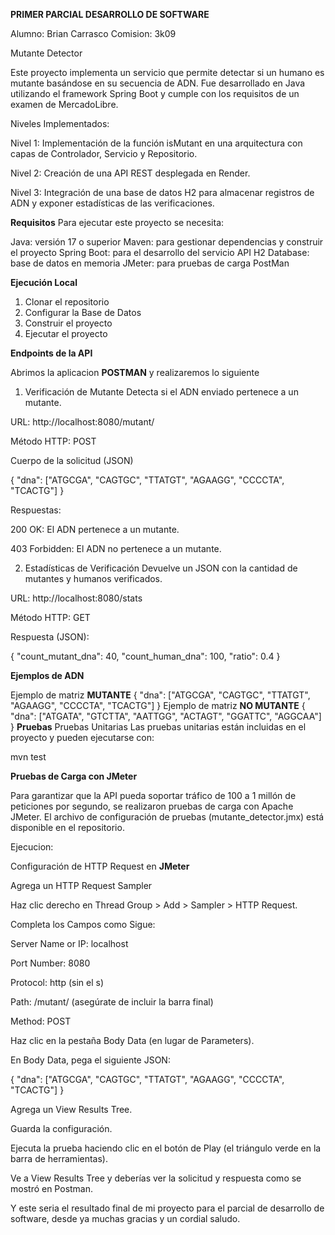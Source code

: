 **PRIMER PARCIAL DESARROLLO DE SOFTWARE**

Alumno: Brian Carrasco
Comision: 3k09

Mutante Detector

Este proyecto implementa un servicio que permite detectar si un humano es mutante basándose en su secuencia de ADN. Fue desarrollado en Java utilizando el framework Spring Boot y cumple con los requisitos de un examen de MercadoLibre.

Niveles Implementados: 

Nivel 1: Implementación de la función isMutant en una arquitectura con capas de Controlador, Servicio y Repositorio.

Nivel 2: Creación de una API REST desplegada en Render.

Nivel 3: Integración de una base de datos H2 para almacenar registros de ADN y exponer estadísticas de las verificaciones.

**Requisitos**
Para ejecutar este proyecto se necesita:

Java: versión 17 o superior
Maven: para gestionar dependencias y construir el proyecto
Spring Boot: para el desarrollo del servicio API
H2 Database: base de datos en memoria
JMeter: para pruebas de carga 
PostMan

**Ejecución Local**
1. Clonar el repositorio
2. Configurar la Base de Datos
3. Construir el proyecto
4. Ejecutar el proyecto

   
**Endpoints de la API**

Abrimos la aplicacion **POSTMAN** y realizaremos lo siguiente

1. Verificación de Mutante
Detecta si el ADN enviado pertenece a un mutante.

URL: http://localhost:8080/mutant/

Método HTTP: POST

Cuerpo de la solicitud (JSON)

{
  "dna": ["ATGCGA", "CAGTGC", "TTATGT", "AGAAGG", "CCCCTA", "TCACTG"]
}

Respuestas:

200 OK: El ADN pertenece a un mutante.

403 Forbidden: El ADN no pertenece a un mutante.

2. Estadísticas de Verificación
Devuelve un JSON con la cantidad de mutantes y humanos verificados.

URL: http://localhost:8080/stats

Método HTTP: GET

Respuesta (JSON):

{
  "count_mutant_dna": 40,
  "count_human_dna": 100,
  "ratio": 0.4
}

**Ejemplos de ADN**

Ejemplo de matriz **MUTANTE**
{
    "dna": ["ATGCGA", "CAGTGC", "TTATGT", "AGAAGG", "CCCCTA", "TCACTG"]
}
Ejemplo de matriz **NO MUTANTE**
{
    "dna": ["ATGATA", "GTCTTA", "AATTGG", "ACTAGT", "GGATTC", "AGGCAA"]
}
**Pruebas**
Pruebas Unitarias
Las pruebas unitarias están incluidas en el proyecto y pueden ejecutarse con:

mvn test

**Pruebas de Carga con JMeter**

Para garantizar que la API pueda soportar tráfico de 100 a 1 millón de peticiones por segundo, se realizaron pruebas de carga con Apache JMeter. El archivo de configuración de pruebas (mutante_detector.jmx) está disponible en el repositorio.

Ejecucion:

Configuración de HTTP Request en **JMeter**

Agrega un HTTP Request Sampler

Haz clic derecho en Thread Group > Add > Sampler > HTTP Request.

Completa los Campos como Sigue:

Server Name or IP: localhost

Port Number: 8080

Protocol: http (sin el s)

Path: /mutant/ (asegúrate de incluir la barra final)

Method: POST

Haz clic en la pestaña Body Data (en lugar de Parameters).

En Body Data, pega el siguiente JSON:

{
  "dna": ["ATGCGA", "CAGTGC", "TTATGT", "AGAAGG", "CCCCTA", "TCACTG"]
}

Agrega un View Results Tree.

Guarda la configuración.

Ejecuta la prueba haciendo clic en el botón de Play (el triángulo verde en la barra de herramientas).

Ve a View Results Tree y deberías ver la solicitud y respuesta como se mostró en Postman.

Y este seria el resultado final de mi proyecto para el parcial de desarrollo de software, desde ya muchas gracias y un cordial saludo.

